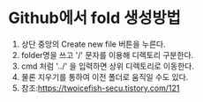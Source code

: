 # Github에서 fold 생성방법
1. 상단 중앙의 Create new file 버튼을 누른다.
2. folder명을 쓰고 '/' 문자를 이용해 디렉토리 구분한다.
3. cmd 처럼 '../' 을 입력하면 상위 디렉토리로 이동한다. 
4. 물론 지우기를 통하여 이전 폴더로 움직일 수도 있다.
5. 참조:https://twoicefish-secu.tistory.com/121

